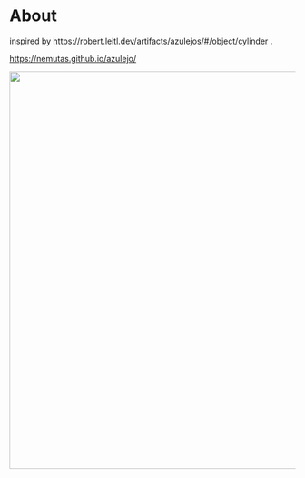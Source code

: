 # About

inspired by https://robert.leitl.dev/artifacts/azulejos/#/object/cylinder .

https://nemutas.github.io/azulejo/

<img src='https://github.com/nemutas/azulejo/assets/46724121/0f1c4cb3-3bf6-4e4d-9547-c66412fc0cb7' alt='' width='700' />

